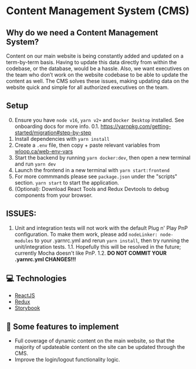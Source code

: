 # Content Management System (CMS)

## Why do we need a Content Management System?

Content on our main website is being constantly added and updated on a term-by-term basis. Having to update this data directly from within the codebase, or the database, would be a hassle. Also, we want executives on the team who don’t work on the website codebase to be able to update the content as well. The CMS solves these issues, making updating data on the website quick and simple for all authorized executives on the team.

## Setup

0. Ensure you have `node v16`, `yarn v2+` and `Docker Desktop` installed. See onboarding docs for more info.
   0.1. https://yarnpkg.com/getting-started/migration#step-by-step
1. Install dependencies with `yarn install`
2. Create a `.env` file, then copy + paste relevant variables from [wloop.ca/web-env-vars](wloop.ca/web-env-vars)
3. Start the backend by running `yarn docker:dev`, then open a new terminal and run `yarn dev`
4. Launch the frontend in a new terminal with `yarn start:frontend`
5. For more commmands please see `package.json` under the "scripts" section. `yarn start` to start the application.
6. (Optional): Download React Tools and Redux Devtools to debug components from your browser.

## ISSUES:
1. Unit and integration tests will not work with the default Plug n' Play PnP configuration. To make them work, please add `nodeLinker: node-modules` to your .yarnrc.yml and rerun `yarn install`, then try running the unit/integration tests.
   1.1. Hopefully this will be resolved in the future; currently Mocha doesn't like PnP.
   1.2. **DO NOT COMMIT YOUR .yarnrc.yml CHANGES!!!**

## 💻 Technologies

- [ReactJS](https://reactjs.org/)
- [Redux](https://redux.js.org/)
- [Storybook](https://storybook.js.org/)

## 🔨 Some features to implement

- Full coverage of dynamic content on the main website, so that the majority of updateable content on the site can be updated through the CMS.
- Improve the login/logout functionality logic.
